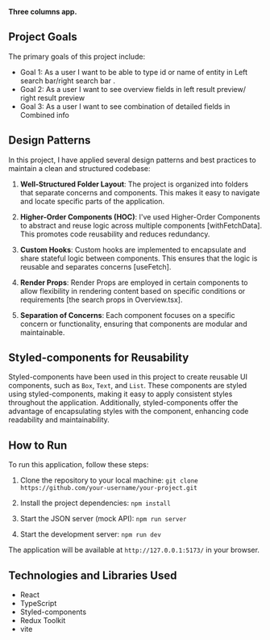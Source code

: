 **Three columns app.**

## Project Goals

The primary goals of this project include:

- Goal 1: As a user I want to be able to type id or name of entity in Left search bar/right search bar .
- Goal 2: As a user I want to see overview fields in left result preview/ right result preview
- Goal 3: As a user I want to see combination of detailed fields in Combined info

## Design Patterns

In this project, I have applied several design patterns and best practices to maintain a clean and structured codebase:

1. **Well-Structured Folder Layout**: The project is organized into folders that separate concerns and components. This makes it easy to navigate and locate specific parts of the application.

2. **Higher-Order Components (HOC)**: I've used Higher-Order Components to abstract and reuse logic across multiple components [withFetchData]. This promotes code reusability and reduces redundancy.

3. **Custom Hooks**: Custom hooks are implemented to encapsulate and share stateful logic between components. This ensures that the logic is reusable and separates concerns [useFetch].

4. **Render Props**: Render Props are employed in certain components to allow flexibility in rendering content based on specific conditions or requirements [the search props in Overview.tsx].

5. **Separation of Concerns**: Each component focuses on a specific concern or functionality, ensuring that components are modular and maintainable.

## Styled-components for Reusability

Styled-components have been used in this project to create reusable UI components, such as `Box`, `Text`, and `List`. These components are styled using styled-components, making it easy to apply consistent styles throughout the application. Additionally, styled-components offer the advantage of encapsulating styles with the component, enhancing code readability and maintainability.

## How to Run

To run this application, follow these steps:

1. Clone the repository to your local machine:
   `git clone https://github.com/your-username/your-project.git`

2. Install the project dependencies:
   `npm install`

3. Start the JSON server (mock API):
   `npm run server`

4. Start the development server:
   `npm run dev`

The application will be available at `http://127.0.0.1:5173/` in your browser.

## Technologies and Libraries Used

- React
- TypeScript
- Styled-components
- Redux Toolkit
- vite
